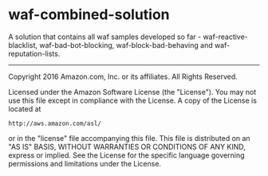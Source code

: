 # waf-combined-solution

A solution that contains all waf samples developed so far - waf-reactive-blacklist, waf-bad-bot-blocking, waf-block-bad-behaving and waf-reputation-lists.

***

Copyright 2016 Amazon.com, Inc. or its affiliates. All Rights Reserved.

Licensed under the Amazon Software License (the "License"). You may not use this file except in compliance with the License. A copy of the License is located at

    http://aws.amazon.com/asl/

or in the "license" file accompanying this file. This file is distributed on an "AS IS" BASIS, WITHOUT WARRANTIES OR CONDITIONS OF ANY KIND, express or implied. See the License for the specific language governing permissions and limitations under the License.
